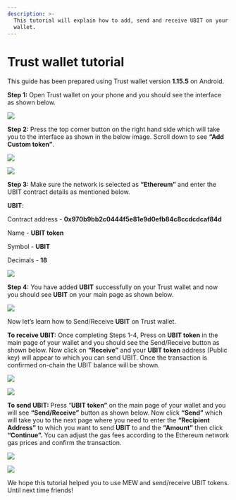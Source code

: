 ```yaml
---
description: >-
  This tutorial will explain how to add, send and receive UBIT on your Trust
  wallet.
---
```


# Trust wallet tutorial

This guide has been prepared using Trust wallet version **1.15.5** on Android. 

**Step 1:** Open Trust wallet on your phone and you should see the interface as shown below. 

![](../.gitbook/assets/0.jpeg)

**Step 2:** Press the top corner button on the right hand side which will take you to the interface as shown in the below image. Scroll down to see **“Add Custom token”**.

![](../.gitbook/assets/2-1.jpg)

![](../.gitbook/assets/2-2.jpg)

**Step 3:** Make sure the network is selected as **“Ethereum”** and enter the UBIT contract details as mentioned below.

**UBIT**:

Contract address - **0x970b9bb2c0444f5e81e9d0efb84c8ccdcdcaf84d**

Name - **UBIT token**

Symbol - **UBIT**

Decimals - **18**

![](../.gitbook/assets/3%20%281%29.jpeg)

**Step 4:** You have added **UBIT** successfully on your Trust wallet and now you should see **UBIT** on your main page as shown below.

![](../.gitbook/assets/4-1.jpg)

Now let’s learn how to Send/Receive **UBIT** on Trust wallet.

**To receive UBIT:** Once completing Steps 1-4, Press on **UBIT token** in the main page of your wallet and you should see the Send/Receive button as shown below. Now click on **“Receive”** and your **UBIT token** address \(Public key\) will appear to which you can send UBIT. Once the transaction is confirmed on-chain the UBIT balance will be shown.

![](../.gitbook/assets/5-1.jpg)

![](../.gitbook/assets/5-2.jpg)

**To send UBIT:** Press “**UBIT token”** on the main page of your wallet and you will see **“Send/Receive”** button as shown below. Now click **“Send”** which will take you to the next page where you need to enter the **“Recipient Address”** to which you want to send **UBIT** to and the **“Amount”** then click **“Continue”.** You can adjust the gas fees according to the Ethereum network gas prices and confirm the transaction.

![](../.gitbook/assets/6-1.jpg)

![](../.gitbook/assets/6-2.jpg)

We hope this tutorial helped you to use MEW and send/receive UBIT tokens. Until next time friends!

